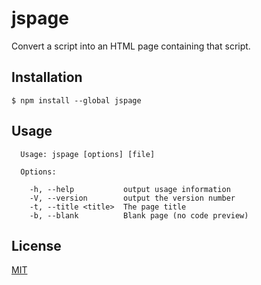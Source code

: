# jspage

Convert a script into an HTML page containing that script.

## Installation

```
$ npm install --global jspage
```

## Usage

```
  Usage: jspage [options] [file]

  Options:

    -h, --help           output usage information
    -V, --version        output the version number
    -t, --title <title>  The page title
    -b, --blank          Blank page (no code preview)
```

## License

[MIT](http://pierre.mit-license.org/)
